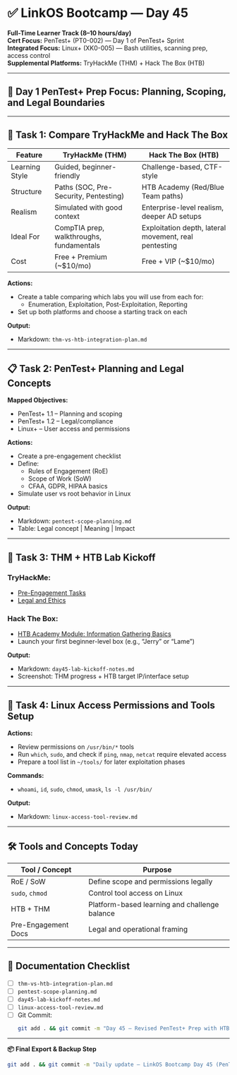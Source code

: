 # ✅ LinkOS Bootcamp — Day 45 

**Full-Time Learner Track (8–10 hours/day)**  
**Cert Focus:** PenTest+ (PT0-002) — Day 1 of PenTest+ Sprint  
**Integrated Focus:** Linux+ (XK0-005) — Bash utilities, scanning prep, access control  
**Supplemental Platforms:** TryHackMe (THM) + Hack The Box (HTB)

---

## 🎯 Day 1 PenTest+ Prep Focus: Planning, Scoping, and Legal Boundaries

---

## 🧭 Task 1: Compare TryHackMe and Hack The Box

| Feature                  | **TryHackMe (THM)**                                | **Hack The Box (HTB)**                                   |
|--------------------------|----------------------------------------------------|-----------------------------------------------------------|
| Learning Style           | Guided, beginner-friendly                          | Challenge-based, CTF-style                                |
| Structure                | Paths (SOC, Pre-Security, Pentesting)              | HTB Academy (Red/Blue Team paths)                         |
| Realism                  | Simulated with good context                        | Enterprise-level realism, deeper AD setups                |
| Ideal For                | CompTIA prep, walkthroughs, fundamentals           | Exploitation depth, lateral movement, real pentesting     |
| Cost                     | Free + Premium (~$10/mo)                           | Free + VIP (~$10/mo)                                      |

**Actions:**  
- Create a table comparing which labs you will use from each for:
  - Enumeration, Exploitation, Post-Exploitation, Reporting  
- Set up both platforms and choose a starting track on each

**Output:**  
- Markdown: `thm-vs-htb-integration-plan.md`

---

## 📋 Task 2: PenTest+ Planning and Legal Concepts

**Mapped Objectives:**  
- PenTest+ 1.1 – Planning and scoping  
- PenTest+ 1.2 – Legal/compliance  
- Linux+ – User access and permissions

**Actions:**  
- Create a pre-engagement checklist  
- Define:
  - Rules of Engagement (RoE)  
  - Scope of Work (SoW)  
  - CFAA, GDPR, HIPAA basics  
- Simulate user vs root behavior in Linux

**Output:**  
- Markdown: `pentest-scope-planning.md`  
- Table: Legal concept | Meaning | Impact

---

## 🧪 Task 3: THM + HTB Lab Kickoff

### TryHackMe:
- [Pre-Engagement Tasks](https://tryhackme.com/room/preengagementtasks)  
- [Legal and Ethics](https://tryhackme.com/room/legalandethics)

### Hack The Box:
- [HTB Academy Module: Information Gathering Basics](https://academy.hackthebox.com/module/1)  
- Launch your first beginner-level box (e.g., “Jerry” or “Lame”)

**Output:**  
- Markdown: `day45-lab-kickoff-notes.md`  
- Screenshot: THM progress + HTB target IP/interface setup

---

## 🔐 Task 4: Linux Access Permissions and Tools Setup

**Actions:**  
- Review permissions on `/usr/bin/*` tools  
- Run `which`, `sudo`, and check if `ping`, `nmap`, `netcat` require elevated access  
- Prepare a tool list in `~/tools/` for later exploitation phases

**Commands:**  
- `whoami`, `id`, `sudo`, `chmod`, `umask`, `ls -l /usr/bin/`

**Output:**  
- Markdown: `linux-access-tool-review.md`

---

## 🛠️ Tools and Concepts Today

| Tool / Concept     | Purpose                                        |
|--------------------|------------------------------------------------|
| RoE / SoW          | Define scope and permissions legally           |
| `sudo`, `chmod`    | Control tool access on Linux                   |
| HTB + THM          | Platform-based learning and challenge balance  |
| Pre-Engagement Docs| Legal and operational framing                  |

---

## 📁 Documentation Checklist

- [ ] `thm-vs-htb-integration-plan.md`  
- [ ] `pentest-scope-planning.md`  
- [ ] `day45-lab-kickoff-notes.md`  
- [ ] `linux-access-tool-review.md`  
- [ ] Git Commit:
  ```bash
  git add . && git commit -m "Day 45 – Revised PenTest+ Prep with HTB and THM" && git push origin main
  ```

---

**📦 Final Export & Backup Step**

```bash
git add . && git commit -m "Daily update – LinkOS Bootcamp Day 45 (PenTest+ with HTB + THM)" && git push origin main
```
